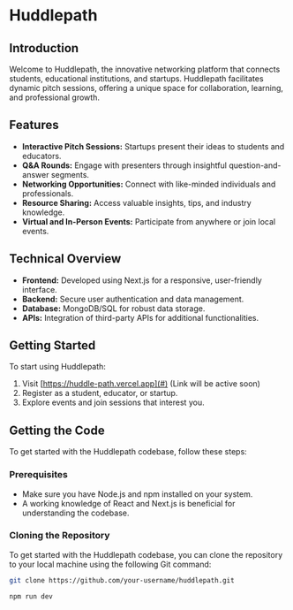# Huddlepath

## Introduction
Welcome to Huddlepath, the innovative networking platform that connects students, educational institutions, and startups. Huddlepath facilitates dynamic pitch sessions, offering a unique space for collaboration, learning, and professional growth.

## Features
- **Interactive Pitch Sessions:** Startups present their ideas to students and educators.
- **Q&A Rounds:** Engage with presenters through insightful question-and-answer segments.
- **Networking Opportunities:** Connect with like-minded individuals and professionals.
- **Resource Sharing:** Access valuable insights, tips, and industry knowledge.
- **Virtual and In-Person Events:** Participate from anywhere or join local events.

## Technical Overview
- **Frontend:** Developed using Next.js for a responsive, user-friendly interface.
- **Backend:** Secure user authentication and data management.
- **Database:** MongoDB/SQL for robust data storage.
- **APIs:** Integration of third-party APIs for additional functionalities.

## Getting Started
To start using Huddlepath:
1. Visit [https://huddle-path.vercel.app](#) (Link will be active soon)
2. Register as a student, educator, or startup.
3. Explore events and join sessions that interest you.

## Getting the Code
To get started with the Huddlepath codebase, follow these steps:

### Prerequisites
- Make sure you have Node.js and npm installed on your system.
- A working knowledge of React and Next.js is beneficial for understanding the codebase.

### Cloning the Repository
To get started with the Huddlepath codebase, you can clone the repository to your local machine using the following Git command:

```sh
git clone https://github.com/your-username/huddlepath.git
```

```sh
npm run dev
```
